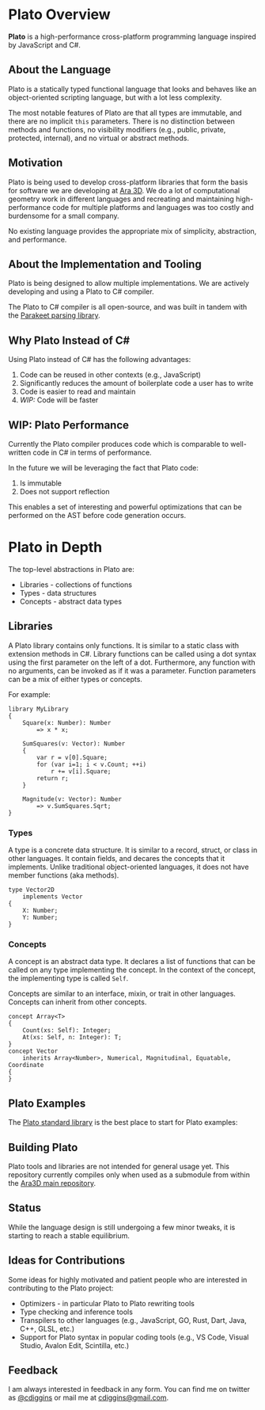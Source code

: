 
# Plato Overview

**Plato** is a high-performance cross-platform programming language inspired by JavaScript and C#. 

## About the Language

Plato is a statically typed functional language that looks and behaves like an 
object-oriented scripting language, but with a lot less complexity.  

The most notable features of Plato are that all types are immutable, and there are no implicit `this` parameters. 
There is no distinction between methods and functions, no  visibility modifiers (e.g., public, private, protected, internal), 
and no virtual or abstract methods. 

## Motivation 

Plato is being used to develop cross-platform libraries that form the basis for software we are developing at 
[Ara 3D](https://ara3d.com). We do a lot of computational geometry work in different languages
and recreating and maintaining high-performance code for multiple platforms and languages was too costly and burdensome for a
small company. 

No existing language provides the appropriate mix of simplicity, abstraction, and performance. 

## About the Implementation and Tooling

Plato is being designed to allow multiple implementations. We are actively developing and using a Plato to C# compiler.

The Plato to C# compiler is all open-source, and was built in tandem with the [Parakeet parsing library](https://github.com/ara3d/parakeet). 

## Why Plato Instead of C# 

Using Plato instead of C# has the following advantages:

1. Code can be reused in other contexts (e.g., JavaScript)
2. Significantly reduces the amount of boilerplate code a user has to write
3. Code is easier to read and maintain 
4. _WIP:_ Code will be faster  

## WIP: Plato Performance 

Currently the Plato compiler produces code which is comparable to well-written code in C# in terms of performance.

In the future we will be leveraging the fact that Plato code:

1. Is immutable
2. Does not support reflection

This enables a set of interesting and powerful optimizations that can be performed on the AST before code generation occurs.

# Plato in Depth

The top-level abstractions in Plato are: 

* Libraries - collections of functions  
* Types - data structures
* Concepts - abstract data types 

## Libraries

A Plato library contains only functions. It is similar to a static class with extension methods in C#. 
Library functions can be called using a dot syntax using the first parameter on the left of a dot. 
Furthermore, any function with no arguments, can be invoked as if it was a parameter. 
Function parameters can be a mix of either types or concepts. 

For example:

```
library MyLibrary
{ 
    Square(x: Number): Number
        => x * x;

    SumSquares(v: Vector): Number
    {
        var r = v[0].Square;
        for (var i=1; i < v.Count; ++i)
            r += v[i].Square;
        return r;
    }

    Magnitude(v: Vector): Number
        => v.SumSquares.Sqrt;
} 
```

### Types

A type is a concrete data structure. 
It is similar to a record, struct, or class in other languages. 
It contain fields, and decares the concepts that it implements. 
Unlike traditional object-oriented languages, it does not have member functions (aka methods). 

```plato
type Vector2D
    implements Vector
{
    X: Number;
    Y: Number;
}
```

### Concepts

A concept is an abstract data type. 
It declares a list of functions that can be called on any type implementing the concept.
In the context of the concept, the implementing type is called `Self`.

Concepts are similar to an interface, mixin, or trait in other languages. 
Concepts can inherit from other concepts. 

```plato
concept Array<T>
{
    Count(xs: Self): Integer;
    At(xs: Self, n: Integer): T;
}
concept Vector
    inherits Array<Number>, Numerical, Magnitudinal, Equatable, Coordinate
{
}
```

## Plato Examples

The [Plato standard library](https://github.com/cdiggins/plato/blob/main/PlatoStandardLibrary) is the best place to start for Plato examples:

## Building Plato 

Plato tools and libraries are not intended for general usage yet. 
This repository currently compiles only when used as a submodule from within 
the [Ara3D main repository](https://github.com/ara3d/ara3d).   

## Status

While the language design is still undergoing a few minor tweaks, it is starting to reach a stable equilibrium. 

## Ideas for Contributions
 
Some ideas for highly motivated and patient people who are interested in contributing to the Plato project:

* Optimizers - in particular Plato to Plato rewriting tools
* Type checking and inference tools 
* Transpilers to other languages (e.g., JavaScript, GO, Rust, Dart, Java, C++, GLSL, etc.) 
* Support for Plato syntax in popular coding tools (e.g., VS Code, Visual Studio, Avalon Edit, Scintilla, etc.)

## Feedback

I am always interested in feedback in any form. You can find me on twitter as 
[@cdiggins](https://twitter.com/cdiggins) or mail me at [cdiggins@gmail.com](mailto:cdiggins@gmail.com).


